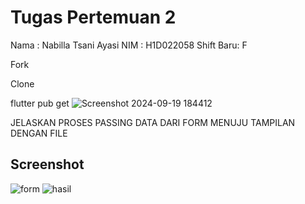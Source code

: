 # Tugas Pertemuan 2

Nama : Nabilla Tsani Ayasi
NIM : H1D022058
Shift Baru: F


Fork 


Clone


flutter pub get
![Screenshot 2024-09-19 184412](https://github.com/user-attachments/assets/f1db98cf-8c72-4719-bcc7-1b2b023c6910)


JELASKAN PROSES PASSING DATA DARI FORM MENUJU TAMPILAN DENGAN FILE 



## Screenshot
![form](https://github.com/user-attachments/assets/52c4f8c7-c49c-47e9-a34e-319cb20967cf)
![hasil](https://github.com/user-attachments/assets/ace4dfbf-dfa6-4af4-aa03-df3f7c3f8a6b)



